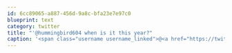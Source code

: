 ```yaml
---
id: 6cc89065-a887-456d-9a8c-bfa23e7e97c0
blueprint: text
category: twitter
title: "'@hummingbird604 when is it this year?"
caption: '<span class="username username_linked">@<a href="https://twitter.com/hummingbird604" title="Raul">hummingbird604</a></span> when is it this year?'
---
```

